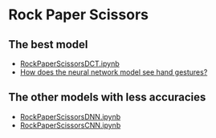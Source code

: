 # Rock Paper Scissors

## The best model

- [RockPaperScissorsDCT.ipynb](RockPaperScissorsDCT.ipynb)
- [How does the neural network model see hand gestures?](DCT%20and%20IDCT.ipynb)

## The other models with less accuracies

- [RockPaperScissorsDNN.ipynb](RockPaperScissorsDNN.ipynb)
- [RockPaperScissorsCNN.ipynb](RockPaperScissorsCNN.ipynb)


